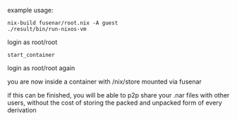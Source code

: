 example usage:

    nix-build fusenar/root.nix -A guest
    ./result/bin/run-nixos-vm

login as root/root

    start_container
login as root/root again


you are now inside a container with /nix/store mounted via fusenar

if this can be finished, you will be able to p2p share your .nar files with other users, without the cost of storing the packed and unpacked form of every derivation
